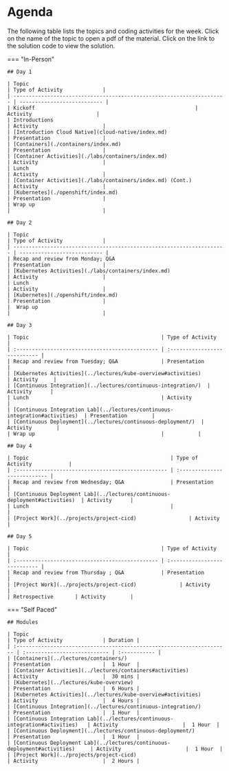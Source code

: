 # Agenda

The following table lists the topics and coding activities for the week. Click on the name of the topic to open a pdf of the material. Click on the link to the solution code to view the solution.

=== "In-Person"

    ## Day 1

    | Topic                                                                  | Type of Activity             |
    | --------------------------------------------------------------------- | --------------------------- |
    | Kickoff                                                    | Activity                     |
    | Introductions                                                          | Activity                     |
    | [Introduction Cloud Native](cloud-native/index.md)                  | Presentation                 |
    | [Containers](./containers/index.md)                                         | Presentation                 |
    | [Container Activities](./labs/containers/index.md)                     | Activity                     |
    | Lunch                                                                  | Activity                     |
    | [Container Activities](./labs/containers/index.md) (Cont.)             | Activity                     |
    | [Kubernetes](./openshift/index.md)                                         | Presentation                 |
    | Wrap up                                                                |                              |

    ## Day 2

    | Topic                                                                  | Type of Activity             |
    | --------------------------------------------------------------------- | --------------------------- |
    | Recap and review from Monday; Q&A                                      | Presentation                 |
    | [Kubernetes Activities](./labs/containers/index.md)                                         | Activity                     |
    | Lunch                                                                  | Activity                     |
    | [Kubernetes](./openshift/index.md)                                         | Presentation                 |
    |  Wrap up                                                               |                              |

    ## Day 3

    | Topic                                           | Type of Activity            |
    | :---------------------------------------------- | :--------------------------- |
    | Recap and review from Tuesday; Q&A              | Presentation                 |
    | [Kubernetes Activities](../lectures/kube-overview#activities)                  | Activity     |
    | [Continuous Integration](../lectures/continuous-integration/)  | Activity      |
    | Lunch                                           | Activity                              |
    | [Continuous Integration Lab](../lectures/continuous-integration#activities)  | Presentation        |
    | [Continuous Deployment](../lectures/continuous-deployment/)  | Activity        |
    | Wrap up                                         |           |

    ## Day 4

    | Topic                                              | Type of Activity            |
    | :------------------------------------------------- | :--------------------------- |
    | Recap and review from Wednesday; Q&A               | Presentation                 |
    | [Continuous Deployment Lab](../lectures/continuous-deployment#activities)  | Activity      |
    | Lunch                                              |                              |
    | [Project Work](../projects/project-cicd)                 | Activity                     |

    ## Day 5

    | Topic                                           | Type of Activity            |
    | :---------------------------------------------- | :--------------------------- |
    | Recap and review from Thursday ; Q&A            | Presentation                 |
    | [Project Work](../projects/project-cicd)              | Activity                     |
    | Retrospective       | Activity        |

=== "Self Paced"

    ## Modules

    | Topic                                                                  | Type of Activity             | Duration |
    | :--------------------------------------------------------------------- | :--------------------------- | :----------- |
    | [Containers](../lectures/containers/)                                         | Presentation                 |  1 Hour  |
    | [Container Activities](../lectures/containers#activities)                     | Activity                     |  30 mins |
    | [Kubernetes](../lectures/kube-overview)                                         | Presentation                 |  6 Hours |
    | [Kubernetes Activities](../lectures/kube-overview#activities)                   | Activity                     |  4 Hours |
    | [Continuous Integration](../lectures/continuous-integration/)                 | Presentation                 |  1 Hour  |
    | [Continuous Integration Lab](../lectures/continuous-integration#activities)   | Activity                     |  1 Hour  |
    | [Continuous Deployment](../lectures/continuous-deployment/)                   | Presentation                 |  1 Hour  |
    | [Continuous Deployment Lab](../lectures/continuous-deployment#activities)     | Activity                     |  1 Hour  |
    | [Project Work](../projects/project-cicd)                            | Activity                     |  2 Hours |